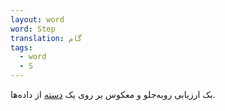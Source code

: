 ```yaml
---
layout: word
word: Step
translation: گام
tags:
  - word
  - S
---
```

بک ارزیابی رو‌به‌جلو و معکوس بر روی یک [دسته](/B/batch) از داده‌ها.